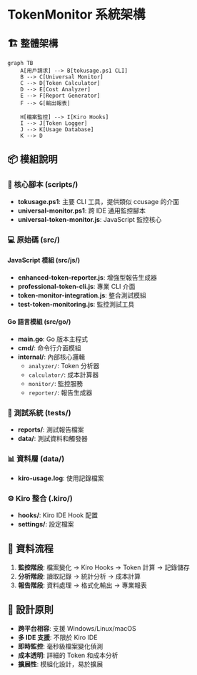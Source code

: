 # TokenMonitor 系統架構

## 🏗️ 整體架構

```mermaid
graph TB
    A[用戶請求] --> B[tokusage.ps1 CLI]
    B --> C[Universal Monitor]
    C --> D[Token Calculator]
    D --> E[Cost Analyzer]
    E --> F[Report Generator]
    F --> G[輸出報表]
    
    H[檔案監控] --> I[Kiro Hooks]
    I --> J[Token Logger]
    J --> K[Usage Database]
    K --> D
```

## 📦 模組說明

### 🔧 核心腳本 (scripts/)
- **tokusage.ps1**: 主要 CLI 工具，提供類似 ccusage 的介面
- **universal-monitor.ps1**: 跨 IDE 通用監控腳本
- **universal-token-monitor.js**: JavaScript 監控核心

### 💻 原始碼 (src/)

#### JavaScript 模組 (src/js/)
- **enhanced-token-reporter.js**: 增強型報告生成器
- **professional-token-cli.js**: 專業 CLI 介面
- **token-monitor-integration.js**: 整合測試模組
- **test-token-monitoring.js**: 監控測試工具

#### Go 語言模組 (src/go/)
- **main.go**: Go 版本主程式
- **cmd/**: 命令行介面模組
- **internal/**: 內部核心邏輯
  - `analyzer/`: Token 分析器
  - `calculator/`: 成本計算器
  - `monitor/`: 監控服務
  - `reporter/`: 報告生成器

### 🧪 測試系統 (tests/)
- **reports/**: 測試報告檔案
- **data/**: 測試資料和觸發器

### 📊 資料層 (data/)
- **kiro-usage.log**: 使用記錄檔案

### ⚙️ Kiro 整合 (.kiro/)
- **hooks/**: Kiro IDE Hook 配置
- **settings/**: 設定檔案

## 🔄 資料流程

1. **監控階段**: 檔案變化 → Kiro Hooks → Token 計算 → 記錄儲存
2. **分析階段**: 讀取記錄 → 統計分析 → 成本計算
3. **報告階段**: 資料處理 → 格式化輸出 → 專業報表

## 🎯 設計原則

- **跨平台相容**: 支援 Windows/Linux/macOS
- **多 IDE 支援**: 不限於 Kiro IDE
- **即時監控**: 毫秒級檔案變化偵測
- **成本透明**: 詳細的 Token 和成本分析
- **擴展性**: 模組化設計，易於擴展